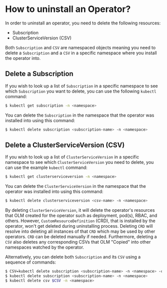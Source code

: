 # How to uninstall an Operator?

In order to uninstall an operator, you need to delete the following resources:

- Subscription
- ClusterServiceVersion (CSV)

Both `Subscription` and `CSV` are namespaced objects meaning you need to delete a `Subscription` and a `CSV` in a specific namespace where you install the operator into.

## Delete a Subscription

If you wish to look up a list of `Subscription` in a specific namespace to see which `Subscription` you want to delete, you can use the following `kubectl` command:
```bash
$ kubectl get subscription -n <namespace>
```

You can delete the `Subscription` in the namespace that the operator was installed into using this command:
```bash
$ kubectl delete subscription <subscription-name> -n <namespace>
```

## Delete a ClusterServiceVersion (CSV)

If you wish to look up a list of `ClusterServiceVersion` in a specific namespace to see which `ClusterServiceVersion` you need to delete, you can use the example `kubectl` command:

```bash
$ kubectl get clusterserviceversion -n <namespace>
```

You can delete the `ClusterServiceVersion` in the namespace that the operator was installed into using this command:

```bash
$ kubectl delete clusterserviceversion <csv-name> -n <namespace>
```

By deleting `ClusterServiceVersion`, it will delete the operator's resources that OLM created for the operator such as deployment, pod(s), RBAC, and others. However, `CustomResourceDefinition` (CRD), that is installed by the operator, won't get deleted during uninstalling process. Deleting `CRD` will resolve into deleting all instances of that `CRD` which may be used by other operators. `CRD` can be deleted manually if needed. Furthermore, deleting a `CSV` also deletes any corresponding CSVs that OLM "Copied" into other namespaces watched by the operator.

Alternatively, you can delete both `Subscription` and its `CSV` using a sequence of commands:
```bash
$ CSV=kubectl delete subscription <subscription-name> -n <namespace> -o json | jq '.status.installedCSV'
$ kubectl delete subscription <subscription-name> -n <namespace>
$ kubectl delete csv $CSV -n <namespace>
```
